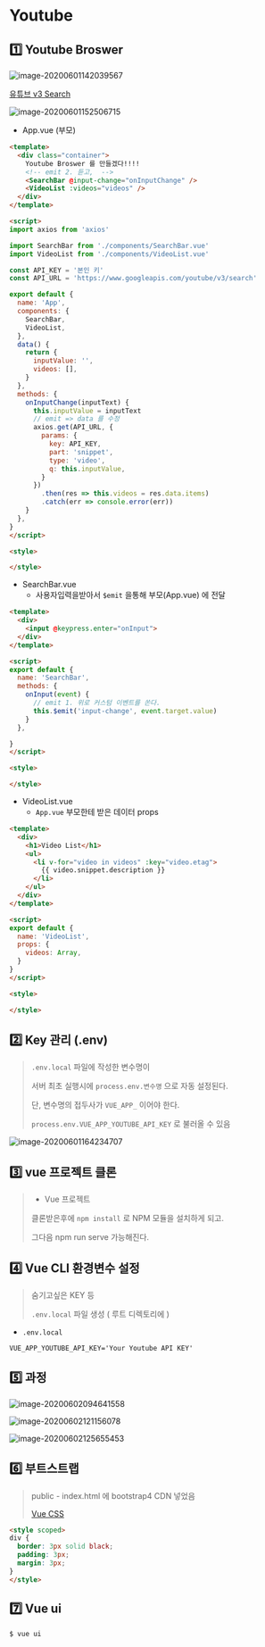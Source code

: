# Youtube



## :one: Youtube Broswer

![image-20200601142039567](images/image-20200601142039567.png)



[유튜브 v3 Search](https://developers.google.com/youtube/v3/docs/search/list)





![image-20200601152506715](images/image-20200601152506715.png)





- App.vue (부모)

```html
<template>
  <div class="container">
    Youtube Broswer 를 만들겠다!!!!
    <!-- emit 2. 듣고,  -->
    <SearchBar @input-change="onInputChange" />
    <VideoList :videos="videos" />
  </div>
</template>

<script>
import axios from 'axios'

import SearchBar from './components/SearchBar.vue'
import VideoList from './components/VideoList.vue'

const API_KEY = '본인 키'
const API_URL = 'https://www.googleapis.com/youtube/v3/search'

export default {
  name: 'App',
  components: {
    SearchBar,
    VideoList,
  },
  data() {
    return {
      inputValue: '',
      videos: [],
    }
  },
  methods: {
    onInputChange(inputText) {
      this.inputValue = inputText
      // emit => data 를 수정
      axios.get(API_URL, {
        params: {
          key: API_KEY,
          part: 'snippet',
          type: 'video',
          q: this.inputValue,
        }
      })
        .then(res => this.videos = res.data.items)
        .catch(err => console.error(err))
    }
  },
}
</script>

<style>

</style>
```





- SearchBar.vue
  - 사용자입력을받아서 `$emit` 을통해 부모(App.vue) 에 전달

```html
<template>
  <div>
    <input @keypress.enter="onInput">
  </div>
</template>

<script>
export default {
  name: 'SearchBar',
  methods: {
    onInput(event) {
      // emit 1. 위로 커스텀 이벤트를 쏜다.
      this.$emit('input-change', event.target.value)
    }
  },

}
</script>

<style>

</style>
```



- VideoList.vue
  - `App.vue` 부모한테 받은 데이터 props

```html
<template>
  <div>
    <h1>Video List</h1>
    <ul>
      <li v-for="video in videos" :key="video.etag">
        {{ video.snippet.description }}
      </li>
    </ul>
  </div>
</template>

<script>
export default {
  name: 'VideoList',
  props: {
    videos: Array,
  }
}
</script>

<style>

</style>
```









## :two: Key 관리 (.env)

> `.env.local` 파일에 작성한 변수명이
>
>  서버 최초 실행시에 `process.env.변수명` 으로 자동 설정된다.
>
>  단, 변수명의 접두사가 `VUE_APP_` 이어야 한다.
>
> `process.env.VUE_APP_YOUTUBE_API_KEY` 로 불러올 수 있음





![image-20200601164234707](images/image-20200601164234707.png)









## :three: vue 프로젝트 클론

> - Vue 프로젝트
>
> 클론받은후에 `npm install` 로 NPM 모듈을 설치하게 되고. 
>
> 그다음 npm run serve 가능해진다.









## :four: Vue CLI 환경변수 설정

> 숨기고싶은 KEY 등
>
> `.env.local` 파일 생성 ( 루트 디렉토리에 )

- `.env.local`

```
VUE_APP_YOUTUBE_API_KEY='Your Youtube API KEY'
```







## :five: 과정

![image-20200602094641558](images/image-20200602094641558.png)

![image-20200602121156078](images/image-20200602121156078.png)

![image-20200602125655453](images/image-20200602125655453.png)





## :six: 부트스트랩

> public - index.html 에 bootstrap4 CDN 넣었음
>
> [Vue CSS](https://vue-loader-v14.vuejs.org/kr/features/scoped-css.html)



```html
<style scoped>
div {
  border: 3px solid black;
  padding: 3px;
  margin: 3px;
}
</style>
```







## :seven: Vue ui

```shell
$ vue ui
```

